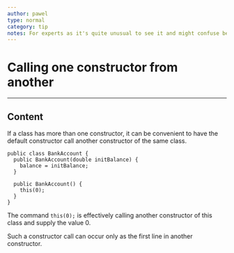 ```yaml
---
author: pawel
type: normal
category: tip
notes: For experts as it's quite unusual to see it and might confuse beginners?
---
```


# Calling one constructor from another


---

## Content

If a class has more than one constructor, it can be convenient to have the default constructor call another constructor of the same class. 

```plain-text
public class BankAccount {
  public BankAccount(double initBalance) {
    balance = initBalance;
  }

  public BankAccount() {
    this(0);
  }
}
```

The command `this(0);` is effectively  calling another constructor of this class and supply the value 0.

Such a constructor call can occur only as the first line in another constructor.
